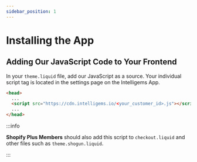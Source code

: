 ```yaml
---
sidebar_position: 1
---
```


# Installing the App

## Adding Our JavaScript Code to Your Frontend

In your `theme.liquid` file, add our JavaScript as a source. Your individual script tag is located in the settings page on
the Intelligems App.

```html title="theme.liquid"
<head>
  ...
  <script src="https://cdn.intelligems.io/<your_customer_id>.js"></script>
  ...
</head>
```

:::info
 
**Shopify Plus Members** should also add this script to `checkout.liquid` and other files such as `theme.shogun.liquid`.

:::
